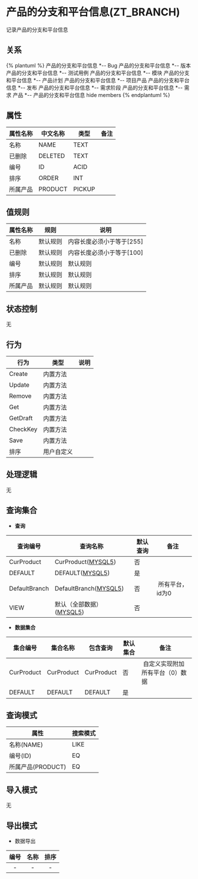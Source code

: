 # 产品的分支和平台信息(ZT_BRANCH)

  记录产品的分支和平台信息

## 关系
{% plantuml %}
产品的分支和平台信息 *-- Bug 
产品的分支和平台信息 *-- 版本 
产品的分支和平台信息 *-- 测试用例 
产品的分支和平台信息 *-- 模块 
产品的分支和平台信息 *-- 产品计划 
产品的分支和平台信息 *-- 项目产品 
产品的分支和平台信息 *-- 发布 
产品的分支和平台信息 *-- 需求阶段 
产品的分支和平台信息 *-- 需求 
产品 *-- 产品的分支和平台信息 
hide members
{% endplantuml %}

## 属性

| 属性名称        |    中文名称    | 类型     |  备注  |
| --------   |------------| -----   |  -------- | 
|名称|NAME|TEXT|&nbsp;|
|已删除|DELETED|TEXT|&nbsp;|
|编号|ID|ACID|&nbsp;|
|排序|ORDER|INT|&nbsp;|
|所属产品|PRODUCT|PICKUP|&nbsp;|

## 值规则
| 属性名称    | 规则    |  说明  |
| --------   |------------| ----- | 
|名称|默认规则|内容长度必须小于等于[255]|
|已删除|默认规则|内容长度必须小于等于[100]|
|编号|默认规则|默认规则|
|排序|默认规则|默认规则|
|所属产品|默认规则|默认规则|

## 状态控制

无


## 行为
| 行为    | 类型    |  说明  |
| --------   |------------| ----- | 
|Create|内置方法|&nbsp;|
|Update|内置方法|&nbsp;|
|Remove|内置方法|&nbsp;|
|Get|内置方法|&nbsp;|
|GetDraft|内置方法|&nbsp;|
|CheckKey|内置方法|&nbsp;|
|Save|内置方法|&nbsp;|
|排序|用户自定义|&nbsp;|

## 处理逻辑
无

## 查询集合

* **查询**

| 查询编号 | 查询名称       | 默认查询 |   备注|
| --------  | --------   | --------   | ----- |
|CurProduct|CurProduct([MYSQL5](../../appendix/query_MYSQL5.md#Branch_CurProduct))|否|&nbsp;|
|DEFAULT|DEFAULT([MYSQL5](../../appendix/query_MYSQL5.md#Branch_Default))|是|&nbsp;|
|DefaultBranch|DefaultBranch([MYSQL5](../../appendix/query_MYSQL5.md#Branch_DefaultBranch))|否|&nbsp;所有平台，id为0|
|VIEW|默认（全部数据）([MYSQL5](../../appendix/query_MYSQL5.md#Branch_View))|否|&nbsp;|

* **数据集合**

| 集合编号 | 集合名称   |  包含查询  | 默认集合 |   备注|
| --------  | --------   | -------- | --------   | ----- |
|CurProduct|CurProduct|CurProduct|否|&nbsp;自定义实现附加所有平台（0）数据|
|DEFAULT|DEFAULT|DEFAULT|是|&nbsp;|

## 查询模式
| 属性      |    搜索模式     |
| --------   |------------|
|名称(NAME)|LIKE|
|编号(ID)|EQ|
|所属产品(PRODUCT)|EQ|

## 导入模式
无


## 导出模式
* 数据导出

|编号|名称|排序|
| :------: | :------: | :------: |
| - | - | - |
